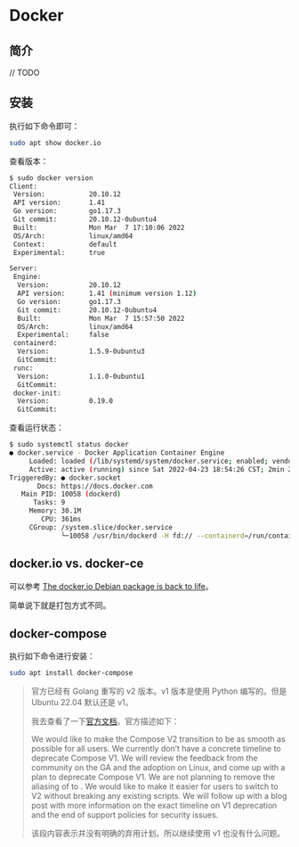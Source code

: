 # Docker

## 简介 

// TODO

## 安装

执行如下命令即可：

```bash
sudo apt show docker.io
```

查看版本：

```bash
$ sudo docker version
Client:
 Version:           20.10.12
 API version:       1.41
 Go version:        go1.17.3
 Git commit:        20.10.12-0ubuntu4
 Built:             Mon Mar  7 17:10:06 2022
 OS/Arch:           linux/amd64
 Context:           default
 Experimental:      true

Server:
 Engine:
  Version:          20.10.12
  API version:      1.41 (minimum version 1.12)
  Go version:       go1.17.3
  Git commit:       20.10.12-0ubuntu4
  Built:            Mon Mar  7 15:57:50 2022
  OS/Arch:          linux/amd64
  Experimental:     false
 containerd:
  Version:          1.5.9-0ubuntu3
  GitCommit:        
 runc:
  Version:          1.1.0-0ubuntu1
  GitCommit:        
 docker-init:
  Version:          0.19.0
  GitCommit:
```

查看运行状态：

```bash
$ sudo systemctl status docker
● docker.service - Docker Application Container Engine
     Loaded: loaded (/lib/systemd/system/docker.service; enabled; vendor preset: enabled)
     Active: active (running) since Sat 2022-04-23 18:54:26 CST; 2min 25s ago
TriggeredBy: ● docker.socket
       Docs: https://docs.docker.com
   Main PID: 10058 (dockerd)
      Tasks: 9
     Memory: 30.1M
        CPU: 361ms
     CGroup: /system.slice/docker.service
             └─10058 /usr/bin/dockerd -H fd:// --containerd=/run/containerd/containerd.sock
```

## docker.io vs. docker-ce

可以参考 [The docker.io Debian package is back to life](https://www.collabora.com/news-and-blog/blog/2018/07/04/docker-io-debian-package-back-to-life/)。

简单说下就是打包方式不同。

## docker-compose

执行如下命令进行安装：

```bash
sudo apt install docker-compose
```

> 官方已经有 Golang 重写的 v2 版本。v1 版本是使用 Python 编写的。但是 Ubuntu 22.04 默认还是 v1。
>
> 我去查看了一下[官方文档](https://docs.docker.com/compose/cli-command/#transitioning-to-ga-for-compose-v2)。官方描述如下：
>
> We would like to make the Compose V2 transition to be as smooth as possible for all users. We currently don’t have a concrete timeline to deprecate Compose V1. We will review the feedback from the community on the GA and the adoption on Linux, and come up with a plan to deprecate Compose V1. We are not planning to remove the aliasing of to . We would like to make it easier for users to switch to V2 without breaking any existing scripts. We will follow up with a blog post with more information on the exact timeline on V1 deprecation and the end of support policies for security issues.
>
> 该段内容表示并没有明确的弃用计划。所以继续使用 v1 也没有什么问题。